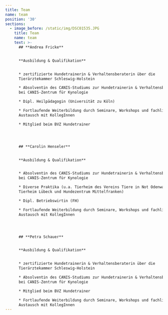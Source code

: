 ```yaml
---
title: Team
name: team
position: '30'
sections:
  - image_before: /static/img/DSC01535.JPG
    title: Team
    name: team
    text: >-
      ## **Andrea Fricke**


      **Ausbildung & Qualifikation**


      * zertifizierte Hundetrainerin & Verhaltensberaterin über die
      Tierärztekammer Schleswig-Holstein 

      * Absolventin des CANIS-Studiums zur Hundetrainerin & Verhaltensberaterin
      bei CANIS-Zentrum für Kynologie

      * Dipl. Heilpädagogin (Universität zu Köln)

      * Fortlaufende Weiterbildung durch Seminare, Workshops und fachlichen
      Austausch mit KollegInnen

      * Mitglied beim BVZ Hundetrainer




      ## **Carolin Henseler**


      **Ausbildung & Qualifikation**


      * Absolventin des CANIS-Studiums zur Hundetrainerin & Verhaltensberaterin
      bei CANIS-Zentrum für Kynologie

      * Diverse Praktika (u.a. Tierheim des Vereins Tiere in Not Odenwald e. V.,
      Tierheim Lübeck und Hundezentrum Mittelfranken)

      * Dipl. Betriebswirtin (FH)

      * Fortlaufende Weiterbildung durch Seminare, Workshops und fachlichen
      Austausch mit KollegInnen




      ## **Petra Schauer**


      **Ausbildung & Qualifikation**


      * zertifizierte Hundetrainerin & Verhaltensberaterin über die
      Tierärztekammer Schleswig-Holstein 

      * Absolventin des CANIS-Studiums zur Hundetrainerin & Verhaltensberaterin
      bei CANIS-Zentrum für Kynologie

      * Mitglied beim BVZ Hundetrainer

      * Fortlaufende Weiterbildung durch Seminare, Workshops und fachlichen
      Austausch mit KollegInnen
---
```


